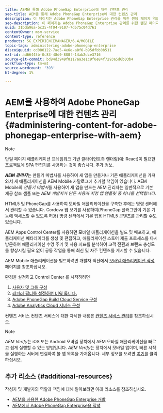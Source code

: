 ```yaml
---
title: AEM을 통해 Adobe PhoneGap Enterprise에 대한 컨텐츠 관리
seo-title: AEM을 통해 Adobe PhoneGap Enterprise에 대한 컨텐츠 관리
description: 이 페이지는 Adobe PhoneGap Enterprise 관리를 위한 랜딩 페이지 역할을 합니다.
seo-description: 이 페이지는 Adobe PhoneGap Enterprise 관리를 위한 랜딩 페이지 역할을 합니다.
uuid: 31bda96a-bc35-4f04-9107-7d575c04d761
contentOwner: msm-service
content-type: reference
products: SG_EXPERIENCEMANAGER/6.4/MOBILE
topic-tags: administering-adobe-phonegap-enterprise
discoiquuid: cd080122-7ae5-4e6e-a8f6-b95dfbb0b511
exl-id: ad66445b-0c83-48d0-880f-14ab2dce3716
source-git-commit: bd94d3949f0117aa3e1c9f0e84f7293a5d6b03b4
workflow-type: tm+mt
source-wordcount: '393'
ht-degree: 1%

---
```


# AEM을 사용하여 Adobe PhoneGap Enterprise에 대한 컨텐츠 관리 {#administering-content-for-adobe-phonegap-enterprise-with-aem}

>[!NOTE]
>
>단일 페이지 애플리케이션 프레임워크 기반 클라이언트측 렌더링(예: React)이 필요한 프로젝트에 SPA 편집기를 사용하는 것이 좋습니다. [추가 정보](/help/sites-developing/spa-overview.md).

***AEM 관리자***&#x200B;는 만들기 마법사를 사용하여 새 앱을 만들거나 기존 애플리케이션을 가져와서 새 애플리케이션을 AEM Mobile 카탈로그에 추가할 책임이 있습니다. AEM Mobile의 *만들기 마법사*&#x200B;를 사용하여 새 앱을 만드는 AEM 관리자는 일반적으로 기본 제공 참조 샘플 또는 *AEM 개발자가 만든 사용자 지정 앱 템플릿 중 하나를 선택합니다.*

HTML5 및 PhoneGap를 사용하여 모바일 애플리케이션을 구축한 후에는 명령 센터에서 관리할 수 있습니다. Cordova 웹 보기를 사용하여(PhoneGap 플러그인이 기본 기능에 액세스할 수 있도록 허용) 명령 센터에서 기본 앱용 HTML5 콘텐츠를 관리할 수도 있습니다.

AEM Apps Control Center를 사용하면 모바일 애플리케이션을 빌드 및 배포하고, 애플리케이션 메타데이터를 생성 및 편집하고, 애플리케이션 스토어 제출 프로세스를 다시 방문하여 애플리케이션 수명 주기 및 사용 지표를 분석하여 고객 전환과 브랜드 충성도를 향상시킬 필요 없이 공동 작업을 통해 최신 및 자주 컨텐츠를 게시할 수 있습니다.

AEM Mobile 애플리케이션을 빌드하려면 개발자 섹션에서 [모바일 애플리케이션 작성](/help/mobile/building-app-mobile-phonegap.md) 페이지를 참조하십시오.

환경을 설정하고 Control Center 를 시작하려면

1. [사용자 및 그룹 구성](/help/mobile/configure-users-groups.md)
1. [레퍼러 필터를 설정하여 비워 둡니다.](/help/mobile/setting-referrer-filter-empty.md)
1. [Adobe PhoneGap Build Cloud Service 구성](/help/mobile/configure-phonegap-build-cloud.md)
1. [Adobe Analytics Cloud 서비스 구성](/help/mobile/configure-adobe-mobile-cloud-service.md)

컨텐츠 서비스 컨텐츠 서비스에 대한 자세한 내용은 [컨텐츠 서비스 관리](/help/mobile/developing-content-services.md)를 참조하십시오.

>[!NOTE]
>
>*AEM Verify*&#x200B;는 iOS 또는 Android 모바일 장치에서 AEM 모바일 애플리케이션을 빠르고 쉽게 실행할 수 있는 방법입니다. *AEM Verify*&#x200B;는 장치에서 모바일 앱이며, 빠른 시작을 실행하는 서버에 연결하여 볼 앱 목록을 가져옵니다. 세부 정보를 보려면 [여기](/help/mobile/phonegap-mobile-quickstart.md)를 클릭하십시오.

## 추가 리소스 {#additional-resources}

작성자 및 개발자의 역할과 책임에 대해 알아보려면 아래 리소스를 참조하십시오.

* [AEM을 사용한 Adobe PhoneGap Enterprise 개발](/help/mobile/developing-in-phonegap.md)
* [AEM에서 Adobe PhoneGap Enterprise용 작성](/help/mobile/phonegap.md)
